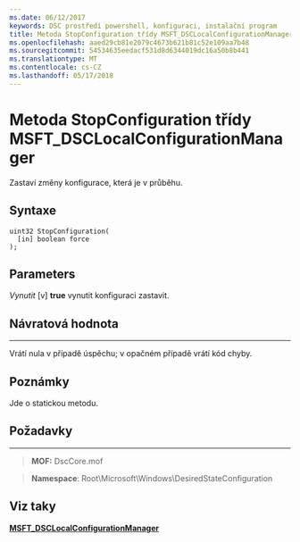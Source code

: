 ```yaml
---
ms.date: 06/12/2017
keywords: DSC prostředí powershell, konfiguraci, instalační program
title: Metoda StopConfiguration třídy MSFT_DSCLocalConfigurationManager
ms.openlocfilehash: aaed29cb81e2079c4673b621b81c52e109aa7b48
ms.sourcegitcommit: 54534635eedacf531d8d6344019dc16a50b8b441
ms.translationtype: MT
ms.contentlocale: cs-CZ
ms.lasthandoff: 05/17/2018
---
```

# <a name="stopconfiguration-method-of-the-msftdsclocalconfigurationmanager-class"></a>Metoda StopConfiguration třídy MSFT_DSCLocalConfigurationManager

Zastaví změny konfigurace, která je v průběhu.

<a name="syntax"></a>Syntaxe
------

```mof
uint32 StopConfiguration(
  [in] boolean force
);
```

<a name="parameters"></a>Parameters
----------

*Vynutit* \[v\] **true** vynutit konfiguraci zastavit.

## <a name="return-value"></a>Návratová hodnota
------------

Vrátí nula v případě úspěchu; v opačném případě vrátí kód chyby.

## <a name="remarks"></a>Poznámky

Jde o statickou metodu.

## <a name="requirements"></a>Požadavky
------------
>**MOF:** DscCore.mof

>**Namespace**: Root\Microsoft\Windows\DesiredStateConfiguration


## <a name="see-also"></a>Viz taky


[**MSFT_DSCLocalConfigurationManager**](msft-dsclocalconfigurationmanager.md)